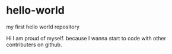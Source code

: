 # hello-world
my first hello world repository

Hi I am proud of myself. because I wanna start to code with other contributers on github.
